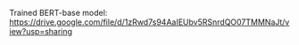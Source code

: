 Trained  BERT-base model: https://drive.google.com/file/d/1zRwd7s94AaIEUbv5RSnrdQO07TMMNaJt/view?usp=sharing

